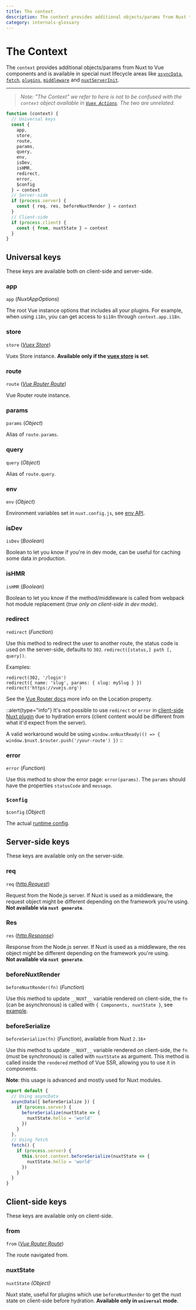 ```yaml
---
title: The context
description: The context provides additional objects/params from Nuxt to Vue components and is available in special nuxt lifecycle areas.
category: internals-glossary
---
```

# The Context

The `context` provides additional objects/params from Nuxt to Vue components and is available in special nuxt lifecycle areas like [`asyncData`](/___documentation___features/data-fetching#async-data), [`fetch`](/___documentation___features/data-fetching), [`plugins`](/___documentation___directory-structure/plugins), [`middleware`](/___documentation___directory-structure/middleware#router-middleware) and [`nuxtServerInit`](/___documentation___directory-structure/store#the-nuxtserverinit-action).

---

> _Note: "The Context" we refer to here is not to be confused with the `context` object available in [`Vuex Actions`](https://vuex.vuejs.org/guide/actions.html). The two are unrelated._

```js
function (context) {
  // Universal keys
  const {
    app,
    store,
    route,
    params,
    query,
    env,
    isDev,
    isHMR,
    redirect,
    error,
    $config
  } = context
  // Server-side
  if (process.server) {
    const { req, res, beforeNuxtRender } = context
  }
  // Client-side
  if (process.client) {
    const { from, nuxtState } = context
  }
}
```

## Universal keys

These keys are available both on client-side and server-side.

### app

`app` (_NuxtAppOptions_)

The root Vue instance options that includes all your plugins. For example, when using `i18n`, you can get access to `$i18n` through `context.app.i18n`.

### store

`store` ([_Vuex Store_](https://vuex.vuejs.org/api/#vuex-store-instance-properties))

Vuex Store instance. **Available only if the [vuex store](/___documentation___directory-structure/store) is set**.

### route

`route` ([_Vue Router Route_](https://v3.router.vuejs.org/api/#the-route-object))

Vue Router route instance.

### params

`params` (_Object_)

Alias of `route.params`.

### query

`query` (_Object_)

Alias of `route.query`.

### env

`env` (_Object_)

Environment variables set in `nuxt.config.js`, see [env API](/___documentation___configuration-glossary/configuration-env).

### isDev

`isDev` (_Boolean_)

Boolean to let you know if you're in dev mode, can be useful for caching some data in production.

### isHMR

`isHMR` (_Boolean_)

Boolean to let you know if the method/middleware is called from webpack hot module replacement (_true only on client-side in dev mode_).

### redirect

`redirect` (_Function_)

Use this method to redirect the user to another route, the status code is used on the server-side, defaults to `302`. `redirect([status,] path [, query])`.

Examples:

```js{}[]
redirect(302, '/login')
redirect({ name: 'slug', params: { slug: mySlug } })
redirect('https://vuejs.org')
```

See the [Vue Router docs](https://github.com/vuejs/vue-router/blob/64d60c01920405f0b93e00a401c73868b08ee6e5/types/router.d.ts#L161-L169) more info on the Location property.

::alert{type="info"}
It's not possible to use `redirect` or `error` in [client-side Nuxt plugin](/___documentation___directory-structure/plugins#client-or-server-side-only) due to hydration errors (client content would be different from what it'd expect from the server).

A valid workaround would be using `window.onNuxtReady(() => { window.$nuxt.$router.push('/your-route') })`
::

### error

`error` (_Function_)

Use this method to show the error page: `error(params)`. The `params` should have the properties `statusCode` and `message`.

### `$config`

`$config` (_Object_)

The actual [runtime config](/___documentation___configuration-glossary/configuration-runtime-config).

## Server-side keys

These keys are available only on the server-side.

### req

`req` ([_http.Request_](https://nodejs.org/api/http.html#http_class_http_incomingmessage))

Request from the Node.js server. If Nuxt is used as a middleware, the request object might be different depending on the framework you're using.<br>**Not available via `nuxt generate`**.

### Res

`res` ([_http.Response_](https://nodejs.org/api/http.html#http_class_http_serverresponse))

Response from the Node.js server. If Nuxt is used as a middleware, the res object might be different depending on the framework you're using.<br>**Not available via `nuxt generate`**.

### beforeNuxtRender

`beforeNuxtRender(fn)` (_Function_)

Use this method to update `__NUXT__` variable rendered on client-side, the `fn` (can be asynchronous) is called with `{ Components, nuxtState }`, see [example](https://github.com/nuxt/nuxt/blob/cf6b0df45f678c5ac35535d49710c606ab34787d/test/fixtures/basic/pages/special-state.vue).

### beforeSerialize

`beforeSerialize(fn)` (_Function_), available from Nuxt `2.16+`

Use this method to update `__NUXT__` variable rendered on client-side, the `fn` (must be synchronous) is called with `nuxtState` as argument. This method is called inside the `rendered` method of Vue SSR, allowing you to use it in components.

**Note**: this usage is advanced and mostly used for Nuxt modules.

```js
export default {
  // Using asyncData
  asyncData({ beforeSerialize }) {
    if (process.server) {
      beforeSerialize(nuxtState => {
        nuxtState.hello = 'world'
      })
    }
  },
  // Using fetch
  fetch() {
    if (process.server) {
      this.$root.context.beforeSerialize(nuxtState => {
        nuxtState.hello = 'world'
      })
    }
  }
}
```

## Client-side keys

These keys are available only on client-side.

### from

`from` ([_Vue Router Route_](https://v3.router.vuejs.org/api/#the-route-object))

The route navigated from.

### nuxtState

`nuxtState` _(Object)_

Nuxt state, useful for plugins which use `beforeNuxtRender` to get the nuxt state on client-side before hydration. **Available only in `universal` mode**.
